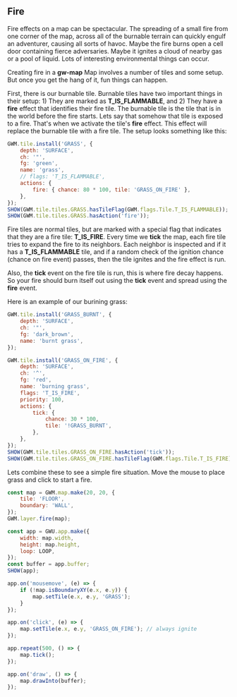 ## Fire

Fire effects on a map can be spectacular. The spreading of a small fire from one corner of the map, across all of the burnable terrain can quickly engulf an adventurer, causing all sorts of havoc. Maybe the fire burns open a cell door containing fierce adversaries. Maybe it ignites a cloud of nearby gas or a pool of liquid. Lots of interesting environmental things can occur.

Creating fire in a **gw-map** Map involves a number of tiles and some setup. But once you get the hang of it, fun things can happen.

First, there is our burnable tile. Burnable tiles have two important things in their setup: 1) They are marked as **T_IS_FLAMMABLE**, and 2) They have a **fire** effect that identifies their fire tile. The burnable tile is the tile that is in the world before the fire starts. Lets say that somehow that tile is exposed to a fire. That's when we activate the tile's **fire** effect. This effect will replace the burnable tile with a fire tile. The setup looks something like this:

```js
GWM.tile.install('GRASS', {
    depth: 'SURFACE',
    ch: '"',
    fg: 'green',
    name: 'grass',
    // flags: 'T_IS_FLAMMABLE',
    actions: {
        fire: { chance: 80 * 100, tile: 'GRASS_ON_FIRE' },
    },
});
SHOW(GWM.tile.tiles.GRASS.hasTileFlag(GWM.flags.Tile.T_IS_FLAMMABLE));
SHOW(GWM.tile.tiles.GRASS.hasAction('fire'));
```

Fire tiles are normal tiles, but are marked with a special flag that indicates that they are a fire tile: **T_IS_FIRE**. Every time we **tick** the map, each fire tile tries to expand the fire to its neighbors. Each neighbor is inspected and if it has a **T_IS_FLAMMABLE** tile, and if a random check of the ignition chance (chance on fire event) passes, then the tile ignites and the fire effect is run.

Also, the **tick** event on the fire tile is run, this is where fire decay happens. So your fire should burn itself out using the **tick** event and spread using the **fire** event.

Here is an example of our burining grass:

```js
GWM.tile.install('GRASS_BURNT', {
    depth: 'SURFACE',
    ch: '"',
    fg: 'dark_brown',
    name: 'burnt grass',
});

GWM.tile.install('GRASS_ON_FIRE', {
    depth: 'SURFACE',
    ch: '^',
    fg: 'red',
    name: 'burning grass',
    flags: 'T_IS_FIRE',
    priority: 100,
    actions: {
        tick: {
            chance: 30 * 100,
            tile: '!GRASS_BURNT',
        },
    },
});
SHOW(GWM.tile.tiles.GRASS_ON_FIRE.hasAction('tick'));
SHOW(GWM.tile.tiles.GRASS_ON_FIRE.hasTileFlag(GWM.flags.Tile.T_IS_FIRE));
```

Lets combine these to see a simple fire situation. Move the mouse to place grass and click to start a fire.

```js
const map = GWM.map.make(20, 20, {
    tile: 'FLOOR',
    boundary: 'WALL',
});
GWM.layer.fire(map);

const app = GWU.app.make({
    width: map.width,
    height: map.height,
    loop: LOOP,
});
const buffer = app.buffer;
SHOW(app);

app.on('mousemove', (e) => {
    if (!map.isBoundaryXY(e.x, e.y)) {
        map.setTile(e.x, e.y, 'GRASS');
    }
});

app.on('click', (e) => {
    map.setTile(e.x, e.y, 'GRASS_ON_FIRE'); // always ignite
});

app.repeat(500, () => {
    map.tick();
});

app.on('draw', () => {
    map.drawInto(buffer);
});
```
